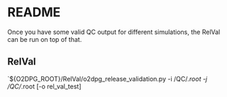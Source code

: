 # README

Once you have some valid QC output for different simulations, the RelVal can be run on top of that.

## RelVal

`${O2DPG_ROOT}/RelVal/o2dpg_release_validation.py -i <first-sim-dir>/QC/*.root -j <second-sim-dir>/QC/*.root [-o rel_val_test]
